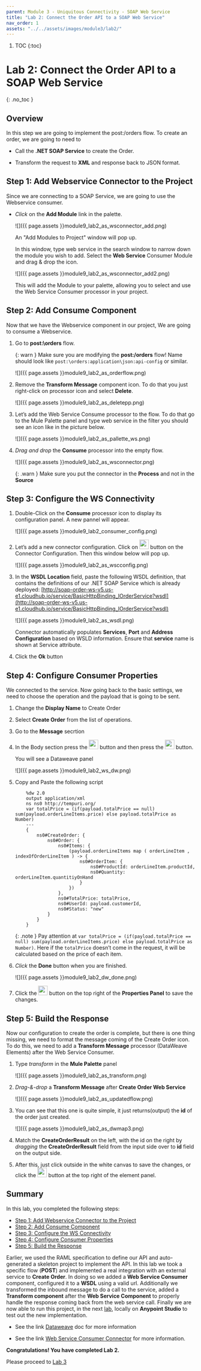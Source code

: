 ```yaml
---
parent: Module 3 - Uniquitous Connectivity - SOAP Web Service
title: "Lab 2: Connect the Order API to a SOAP Web Service"
nav_order: 1
assets: "../../assets/images/module3/lab2/"
---
```

1. TOC
{:toc}

# Lab 2: Connect the Order API to a SOAP Web Service
{: .no_toc }

## Overview

In this step we are going to implement the post:/orders​ flow. To create an order, we are going to need to

- Call the **.NET SOAP Service** to create the Order.

- Transform the request to **XML** and response back to JSON format.

## Step 1: Add Webservice Connector to the Project
Since we are connecting to a SOAP Service, we are going to use the Webservice consumer.

- *Click* on the **Add Module** link in the palette.

    ![]({{ page.assets }}module9_lab2_as_wsconnector_add.png)

    An "Add Modules to Project" window will pop up.

    In this window, type web service in the search window to narrow down the module you wish to add.
    Select the **Web Service** Consumer Module and drag & drop the icon.

    ![]({{ page.assets }}module9_lab2_as_wsconnector_add2.png)

    This will add the Module to your palette, allowing you to select and use the Web Service Consumer processor in your project.

## Step 2: Add Consume Component
Now that we have the Webservice component in our project, We are going to consume a Webservice.

1. Go to **post:\orders** flow.

    {: warn }
    Make sure you are modifying the **post:/orders** flow! Name should look like `post:\orders:application\json:api-config` or similar.

    ![]({{ page.assets }}module9_lab2_as_orderflow.png)

2. Remove the **Transform Message** component icon. To do that you just right-click on processor icon and select **Delete**.

    ![]({{ page.assets }}module9_lab2_as_deletepp.png)

3. Let’s add the Web Service Consume processor to the flow. To do that go to the Mule Palette panel and type web service in the filter you should see an icon like in the picture below.

    ![]({{ page.assets }}module9_lab2_as_pallette_ws.png)

4. *Drag and drop* the **Consume** processor into the empty flow.

    ![]({{ page.assets }}module9_lab2_as_wsconnector.png)

    {: .warn }
    Make sure you put the connector in the **Process** and not in the **Source**

## Step 3: Configure the WS Connectivity

1. Double-Click on the **Consume** processor icon to display its configuration panel. A new pannel will appear.

    ![]({{ page.assets }}module9_lab2_consumer_config.png)

2. Let’s add a new connector configuration. Click on <img src="{{ page.assets }}module9_lab2_as_plusbutton.png" width="25px"> button on the Connector Configuration. Then this window below will pop up.

    ![]({{ page.assets }}module9_lab2_as_wscconfig.png)

3. In the **WSDL Location​** field, paste the following WSDL definition, that contains the definitions of our .NET SOAP Service which is already deployed: [http://soap-order-ws-v5.us-e1.cloudhub.io/service/BasicHttpBinding_IOrderService?wsdl](http://soap-order-ws-v5.us-e1.cloudhub.io/service/BasicHttpBinding_IOrderService?wsdl)

    ![]({{ page.assets }}module9_lab2_as_wsdl.png)

    Connector automatically populates **Services**, **Port** and **Address Configuration** based on WSLD information. Ensure that **service** name is shown at Service attribute.

4. Click the **Ok** button

## Step 4: Configure Consumer Properties

We connected to the service. Now going back to the basic settings, we need to choose the operation and the payload that is going to be sent.

1. Change the **Display Name** to Create Order​

2. Select **Create Order​** from the list of operations.

3. Go to the **Message** secrtion

4. In the Body section press the <img src="{{ page.assets }}module9_lab2_fx.png" width="25px"> button and then press the <img src="{{ page.assets }}module9_lab2_dw.png" width="25px"> button.

    You will see a Dataweave panel

    ![]({{ page.assets }}module9_lab2_ws_dw.png)

5. Copy and Paste the following script

    ```
        %dw 2.0
        output application/xml
        ns ns0 http://tempuri.org/
        var totalPrice = (if(payload.totalPrice == null) sum(payload.orderLineItems.price) else payload.totalPrice as Number)
        ---
        {
            ns0#CreateOrder: {
                ns0#Order: {
                    ns0#Items: {
                        (payload.orderLineItems map ( orderLineItem , indexOfOrderLineItem ) -> {
                            ns0#OrderItem: {
                                ns0#ProductId: orderLineItem.productId,
                                ns0#Quantity: orderLineItem.quantitiyOnHand
                            }
                        })
                    },
                    ns0#TotalPrice: totalPrice,
                    ns0#UserId: payload.customerId,
                    ns0#Status: "new"
                }
            }
        }
    ```
    {: .note }
    Pay attention at `var totalPrice = (if(payload.totalPrice == null) sum(payload.orderLineItems.price) else payload.totalPrice as Number)`. Here if the `totalPrice` doesn’t come in the request, it will be calculated based on the price of each item.

6. *Click* the **Done** button when you are finished.

    ![]({{ page.assets }}module9_lab2_dw_done.png)

7. Click the <img src="{{ page.assets }}module9_lab2_as_savebutton.png" width="25px"> button on the top right of the **Properties Panel** to save the changes.

## Step 5: Build the Response

Now our configuration to create the order is complete, but there is one thing missing, we need to format the message coming of the Create Order ​icon. To do this, we need to add a **Transform Message** processor (DataWeave Elements) after the Web Service Consumer.

1. Type _transform_ in the **Mule Palette** panel

    ![]({{ page.assets }}module9_lab2_as_transform.png)

2. *Drag-&-drop* a **Transform Message** after **Create Order Web Service**

    ![]({{ page.assets }}module9_lab2_as_updatedflow.png)

3. You can see that this one is quite simple, it just returns(output) the **id​** of the order just created.

    ![]({{ page.assets }}module9_lab2_as_dwmap3.png)

4. Match the **CreateOrderResult​** on the left, with the id​ on the right by *dragging* the **CreateOrderResult** field from the input side over to **id** field on the output side.

5. After this, just click outside in the white canvas to save the changes, or click the <img src="{{ page.assets }}module9_lab2_as_savebutton.png" width="25px"> button at the top right of the element panel.

## Summary
In this lab, you completed the following steps:

- [Step 1: Add Webservice Connector to the Project](#step-1-add-webservice-connector-to-the-project)
- [Step 2: Add Consume Component](#step-2-add-consume-component)
- [Step 3: Configure the WS Connectivity](#step-3-configure-the-ws-connectivity)
- [Step 4: Configure Consumer Properties](#step-4-configure-consumer-properties)
- [Step 5: Build the Response](#step-5-build-the-response)

Earlier, we used the RAML specification to define our API and auto-generated a skeleton project to implement the API. In this lab we took a specific flow (**POST**) and implemented a real integration with an external service to **Create Order**. In doing so we added a **Web Service Consumer** component, configured it to a **WSDL** using a valid url. Additionally we transformed the inbound message to do a call to the service, added a **Transform component** after the **Web Service Component** to properly handle the response coming back from the web service call. Finally we are now able to run this project, in the next [lab](./module-3-ws-lab-3), locally on **Anypoint Studio** to test out the new implementation.

- See the link [Dataweave](https://docs.mulesoft.com/dataweave/latest/) doc for more information

- See the link [Web Service Consumer Connector](https://docs.mulesoft.com/web-service-consumer-connector/latest/) for more information.

**Congratulations! You have completed Lab 2.**

Please proceed to [Lab 3](./lab-3)